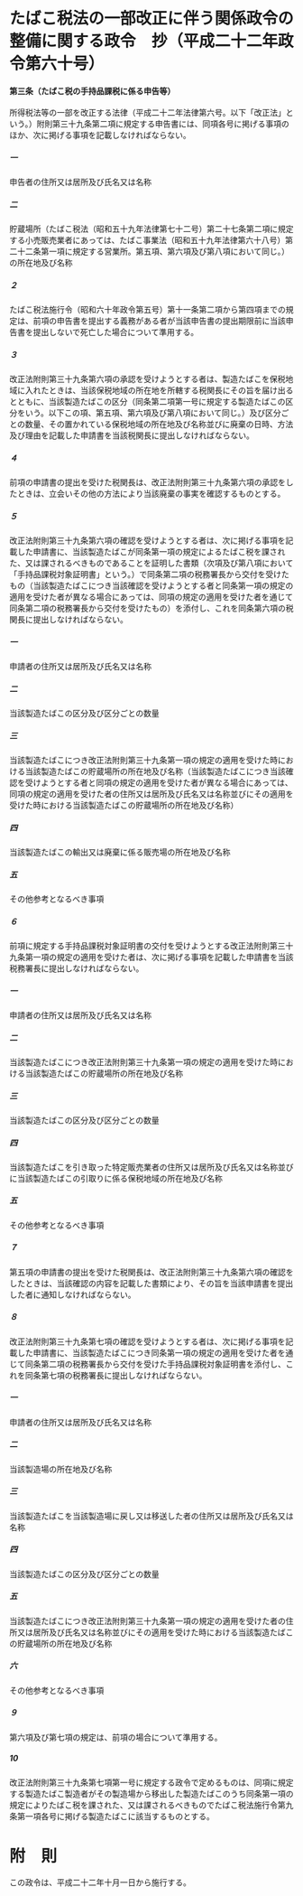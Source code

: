 # たばこ税法の一部改正に伴う関係政令の整備に関する政令　抄（平成二十二年政令第六十号）
#### 第三条（たばこ税の手持品課税に係る申告等）
所得税法等の一部を改正する法律（平成二十二年法律第六号。以下「改正法」という。）附則第三十九条第二項に規定する申告書には、同項各号に掲げる事項のほか、次に掲げる事項を記載しなければならない。
##### 一
申告者の住所又は居所及び氏名又は名称
##### 二
貯蔵場所（たばこ税法（昭和五十九年法律第七十二号）第二十七条第二項に規定する小売販売業者にあっては、たばこ事業法（昭和五十九年法律第六十八号）第二十二条第一項に規定する営業所。第五項、第六項及び第八項において同じ。）の所在地及び名称
##### ２
たばこ税法施行令（昭和六十年政令第五号）第十一条第二項から第四項までの規定は、前項の申告書を提出する義務がある者が当該申告書の提出期限前に当該申告書を提出しないで死亡した場合について準用する。
##### ３
改正法附則第三十九条第六項の承認を受けようとする者は、製造たばこを保税地域に入れたときは、当該保税地域の所在地を所轄する税関長にその旨を届け出るとともに、当該製造たばこの区分（同条第二項第一号に規定する製造たばこの区分をいう。以下この項、第五項、第六項及び第八項において同じ。）及び区分ごとの数量、その置かれている保税地域の所在地及び名称並びに廃棄の日時、方法及び理由を記載した申請書を当該税関長に提出しなければならない。
##### ４
前項の申請書の提出を受けた税関長は、改正法附則第三十九条第六項の承認をしたときは、立会いその他の方法により当該廃棄の事実を確認するものとする。
##### ５
改正法附則第三十九条第六項の確認を受けようとする者は、次に掲げる事項を記載した申請書に、当該製造たばこが同条第一項の規定によるたばこ税を課された、又は課されるべきものであることを証明した書類（次項及び第八項において「手持品課税対象証明書」という。）で同条第二項の税務署長から交付を受けたもの（当該製造たばこにつき当該確認を受けようとする者と同条第一項の規定の適用を受けた者が異なる場合にあっては、同項の規定の適用を受けた者を通じて同条第二項の税務署長から交付を受けたもの）を添付し、これを同条第六項の税関長に提出しなければならない。
##### 一
申請者の住所又は居所及び氏名又は名称
##### 二
当該製造たばこの区分及び区分ごとの数量
##### 三
当該製造たばこにつき改正法附則第三十九条第一項の規定の適用を受けた時における当該製造たばこの貯蔵場所の所在地及び名称（当該製造たばこにつき当該確認を受けようとする者と同項の規定の適用を受けた者が異なる場合にあっては、同項の規定の適用を受けた者の住所又は居所及び氏名又は名称並びにその適用を受けた時における当該製造たばこの貯蔵場所の所在地及び名称）
##### 四
当該製造たばこの輸出又は廃棄に係る販売場の所在地及び名称
##### 五
その他参考となるべき事項
##### ６
前項に規定する手持品課税対象証明書の交付を受けようとする改正法附則第三十九条第一項の規定の適用を受けた者は、次に掲げる事項を記載した申請書を当該税務署長に提出しなければならない。
##### 一
申請者の住所又は居所及び氏名又は名称
##### 二
当該製造たばこにつき改正法附則第三十九条第一項の規定の適用を受けた時における当該製造たばこの貯蔵場所の所在地及び名称
##### 三
当該製造たばこの区分及び区分ごとの数量
##### 四
当該製造たばこを引き取った特定販売業者の住所又は居所及び氏名又は名称並びに当該製造たばこの引取りに係る保税地域の所在地及び名称
##### 五
その他参考となるべき事項
##### ７
第五項の申請書の提出を受けた税関長は、改正法附則第三十九条第六項の確認をしたときは、当該確認の内容を記載した書類により、その旨を当該申請書を提出した者に通知しなければならない。
##### ８
改正法附則第三十九条第七項の確認を受けようとする者は、次に掲げる事項を記載した申請書に、当該製造たばこにつき同条第一項の規定の適用を受けた者を通じて同条第二項の税務署長から交付を受けた手持品課税対象証明書を添付し、これを同条第七項の税務署長に提出しなければならない。
##### 一
申請者の住所又は居所及び氏名又は名称
##### 二
当該製造場の所在地及び名称
##### 三
当該製造たばこを当該製造場に戻し又は移送した者の住所又は居所及び氏名又は名称
##### 四
当該製造たばこの区分及び区分ごとの数量
##### 五
当該製造たばこにつき改正法附則第三十九条第一項の規定の適用を受けた者の住所又は居所及び氏名又は名称並びにその適用を受けた時における当該製造たばこの貯蔵場所の所在地及び名称
##### 六
その他参考となるべき事項
##### ９
第六項及び第七項の規定は、前項の場合について準用する。
##### 10
改正法附則第三十九条第七項第一号に規定する政令で定めるものは、同項に規定する製造たばこ製造者がその製造場から移出した製造たばこのうち同条第一項の規定によりたばこ税を課された、又は課されるべきものでたばこ税法施行令第九条第一項各号に掲げる製造たばこに該当するものとする。
# 附　則
この政令は、平成二十二年十月一日から施行する。
